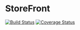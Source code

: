 StoreFront
==========
[![Build Status](https://api.travis-ci.org/lcamilo15/sf-java.svg?branch=master)](https://travis-ci.org/lcamilo15/sf-java)
[![Coverage Status](https://coveralls.io/repos/github/lcamilo15/sf-java/badge.svg?branch=master)](https://coveralls.io/github/lcamilo15/sf-java?branch=master)
